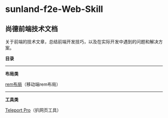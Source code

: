 # sunland-f2e-Web-Skill
尚德前端技术文档
--

关于前端的技术文章，总结前端开发技巧，以及在实际开发中遇到的问题和解决方案。

**目录**


----------


**布局类**

[rem布局](https://github.com/jiabaowang123/sunland-f2e-Skill/tree/rem%E5%B8%83%E5%B1%80)（移动端rem布局）

----------
**工具类**

[Teleport Pro](https://github.com/jiabaowang123/sunland-f2e-Skill/tree/%E6%89%92%E7%BD%91%E9%A1%B5%E5%B7%A5%E5%85%B7%E5%8C%85)（扒网页工具）
